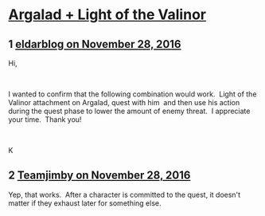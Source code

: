 # [Argalad + Light of the Valinor](https://community.fantasyflightgames.com/topic/235662-argalad-light-of-the-valinor/)

## 1 [eldarblog on November 28, 2016](https://community.fantasyflightgames.com/topic/235662-argalad-light-of-the-valinor/?do=findComment&comment=2516907)

Hi,

 

I wanted to confirm that the following combination would work.  Light of the Valinor attachment on Argalad, quest with him  and then use his action during the quest phase to lower the amount of enemy threat.  I appreciate your time.  Thank you!

 

K

## 2 [Teamjimby on November 28, 2016](https://community.fantasyflightgames.com/topic/235662-argalad-light-of-the-valinor/?do=findComment&comment=2516983)

Yep, that works.  After a character is committed to the quest, it doesn't matter if they exhaust later for something else.

